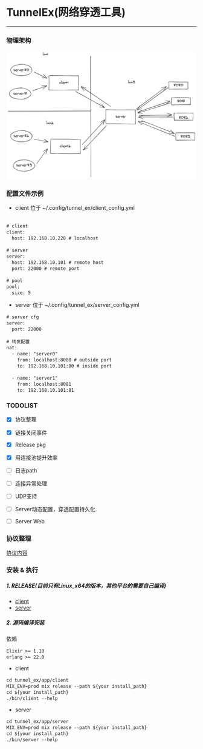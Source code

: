 # TunnelEx(网络穿透工具)

--------------

### 物理架构

![架构图](https://raw.githubusercontent.com/tt67wq/tunnel_ex/master/media/structure.png)


### 配置文件示例

- client 位于 ~/.config/tunnel_ex/client_config.yml

```

# client
client:
  host: 192.168.10.220 # localhost

# server
server:
  host: 192.168.10.101 # remote host
  port: 22000 # remote port

# pool
pool:
  size: 5

```

- server 位于 ~/.config/tunnel_ex/server_config.yml

```
# server cfg
server:
  port: 22000

# 转发配置
nat:
  - name: "server0"
    from: localhost:8080 # outside port
    to: 192.168.10.101:80 # inside port

  - name: "server1"
    from: localhost:8081
    to: 192.168.10.101:81

```

### TODOLIST

- [x] 协议整理
- [x] 链接关闭事件
- [x] Release pkg
- [x] 用连接池提升效率
- [ ] 日志path
- [ ] 连接异常处理
- [ ] UDP支持
- [ ] Server动态配置，穿透配置持久化
- [ ] Server Web


### 协议整理

  [协议内容](https://github.com/tt67wq/tunnel_ex/blob/master/apps/common/lib/protocal.ex)


### 安装 & 执行

##### 1. RELEASE(目前只有Linux_x64的版本，其他平台的需要自己编译)

- [client](http://47.240.61.212/tunnel_client_v1.1.zip)
- [server](http://47.240.61.212/tunnel_server_v1.1.zip)

##### 2. 源码编译安装
依赖
```
Elixir >= 1.10
erlang >= 22.0
```

- client
```
cd tunnel_ex/app/client
MIX_ENV=prod mix release --path ${your install_path}
cd ${your install_path}
./bin/client --help
```

- server
```
cd tunnel_ex/app/server
MIX_ENV=prod mix release --path ${your install_path}
cd ${your install_path}
./bin/server --help
```